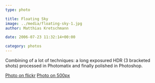 ```yaml
---
type: photo

title: Floating Sky
image: ../media/floating-sky-1.jpg
author: Matthias Kretschmann

date: 2006-07-23 11:32:14+00:00

category: photos
---
```


Combining of a lot of techniques: a long exposured HDR (3 bracketed shots) processed in Photomatix and finally polished in Photoshop.

[Photo on flickr](http://www.flickr.com/photos/krema/2214959926) [Photo on 500px](http://500px.com/photo/2661090)
